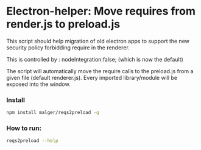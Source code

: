# Electron-helper: Move requires from render.js to preload.js

This script should help migration of old electron apps to support the 
new security policy forbidding require in the renderer.

This is controlled by : nodeIntegration:false; (which is now the default)

The script will automatically move the require calls to the preload.js from a given file (default renderer.js). Every imported library/module will be exposed into the window.


### Install
```bash
npm install malger/reqs2preload -g
```

### How to run:
```bash
reqs2preload --help
```
